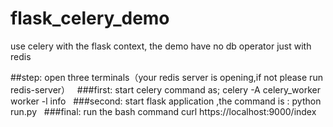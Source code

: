 # flask_celery_demo
use celery with the flask context, the demo have no db operator just with redis


##step: open three terminals（your redis server is opening,if not please run redis-server）
   ###first: start celery command as;
        celery -A celery_worker worker -l info
   ###second: start flask application ,the command is :
        python run.py
   ###final: run the bash command 
        curl https://localhost:9000/index
        
